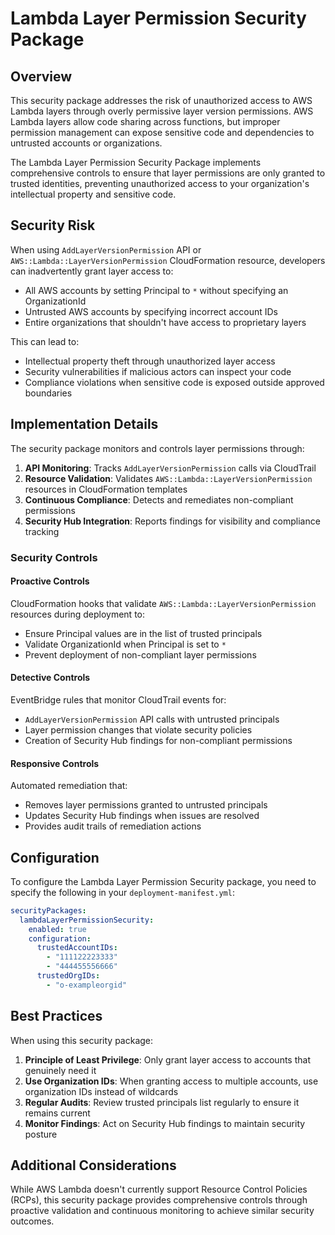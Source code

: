 # Lambda Layer Permission Security Package

## Overview

This security package addresses the risk of unauthorized access to AWS Lambda layers through overly permissive layer version permissions. AWS Lambda layers allow code sharing across functions, but improper permission management can expose sensitive code and dependencies to untrusted accounts or organizations.

The Lambda Layer Permission Security Package implements comprehensive controls to ensure that layer permissions are only granted to trusted identities, preventing unauthorized access to your organization's intellectual property and sensitive code.

## Security Risk

When using `AddLayerVersionPermission` API or `AWS::Lambda::LayerVersionPermission` CloudFormation resource, developers can inadvertently grant layer access to:

- All AWS accounts by setting Principal to `*` without specifying an OrganizationId
- Untrusted AWS accounts by specifying incorrect account IDs
- Entire organizations that shouldn't have access to proprietary layers

This can lead to:

- Intellectual property theft through unauthorized layer access
- Security vulnerabilities if malicious actors can inspect your code
- Compliance violations when sensitive code is exposed outside approved boundaries

## Implementation Details

The security package monitors and controls layer permissions through:

1. **API Monitoring**: Tracks `AddLayerVersionPermission` calls via CloudTrail
2. **Resource Validation**: Validates `AWS::Lambda::LayerVersionPermission` resources in CloudFormation templates
3. **Continuous Compliance**: Detects and remediates non-compliant permissions
4. **Security Hub Integration**: Reports findings for visibility and compliance tracking

### Security Controls

#### Proactive Controls

CloudFormation hooks that validate `AWS::Lambda::LayerVersionPermission` resources during deployment to:

- Ensure Principal values are in the list of trusted principals
- Validate OrganizationId when Principal is set to `*`
- Prevent deployment of non-compliant layer permissions

#### Detective Controls

EventBridge rules that monitor CloudTrail events for:

- `AddLayerVersionPermission` API calls with untrusted principals
- Layer permission changes that violate security policies
- Creation of Security Hub findings for non-compliant permissions

#### Responsive Controls

Automated remediation that:

- Removes layer permissions granted to untrusted principals
- Updates Security Hub findings when issues are resolved
- Provides audit trails of remediation actions

## Configuration

To configure the Lambda Layer Permission Security package, you need to specify the following in your `deployment-manifest.yml`:

```yaml
securityPackages:
  lambdaLayerPermissionSecurity:
    enabled: true
    configuration:
      trustedAccountIDs:
        - "111122223333"
        - "444455556666"
      trustedOrgIDs:
        - "o-exampleorgid"
```

## Best Practices

When using this security package:

1. **Principle of Least Privilege**: Only grant layer access to accounts that genuinely need it
2. **Use Organization IDs**: When granting access to multiple accounts, use organization IDs instead of wildcards
3. **Regular Audits**: Review trusted principals list regularly to ensure it remains current
4. **Monitor Findings**: Act on Security Hub findings to maintain security posture

## Additional Considerations

While AWS Lambda doesn't currently support Resource Control Policies (RCPs), this security package provides comprehensive controls through proactive validation and continuous monitoring to achieve similar security outcomes.
